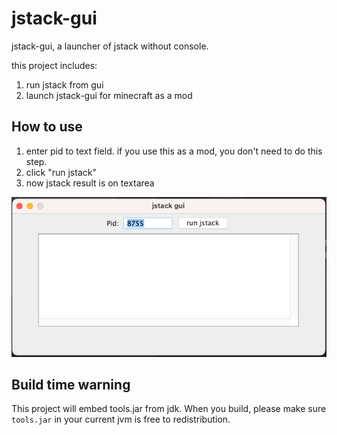 # jstack-gui

jstack-gui, a launcher of jstack without console.

this project includes:

1. run jstack from gui
2. launch jstack-gui for minecraft as a mod

## How to use

1. enter pid to text field. if you use this as a mod, 
   you don't need to do this step.
2. click "run jstack"
3. now jstack result is on textarea

![gui-image.png](gui-image.png)

## Build time warning

This project will embed tools.jar from jdk.
When you build, please make sure `tools.jar` in your current jvm
is free to redistribution.

